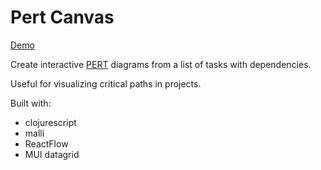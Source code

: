 # Pert Canvas

[Demo](https://nigelharsch.com/pert-canvas)

Create interactive [PERT](https://www.wikiwand.com/en/articles/Program_evaluation_and_review_technique) diagrams from a list of tasks with dependencies.

Useful for visualizing critical paths in projects.

Built with:
- clojurescript
- malli
- ReactFlow
- MUI datagrid
